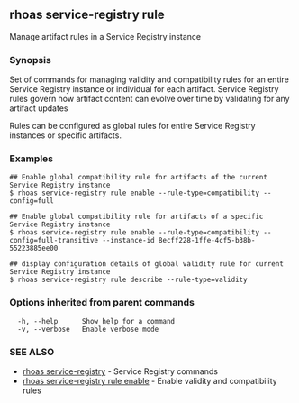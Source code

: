 ## rhoas service-registry rule

Manage artifact rules in a Service Registry instance

### Synopsis

Set of commands for managing validity and compatibility rules for an entire Service Registry instance or individual for each artifact.
Service Registry rules govern how artifact content can evolve over time by validating for any artifact updates

Rules can be configured as global rules for entire Service Registry instances or specific artifacts.


### Examples

```
## Enable global compatibility rule for artifacts of the current Service Registry instance
$ rhoas service-registry rule enable --rule-type=compatibility --config=full

## Enable global compatibility rule for artifacts of a specific Service Registry instance
$ rhoas service-registry rule enable --rule-type=compatibility --config=full-transitive --instance-id 8ecff228-1ffe-4cf5-b38b-55223885ee00

## display configuration details of global validity rule for current Service Registry instance
$ rhoas service-registry rule describe --rule-type=validity

```

### Options inherited from parent commands

```
  -h, --help      Show help for a command
  -v, --verbose   Enable verbose mode
```

### SEE ALSO

* [rhoas service-registry](rhoas_service-registry.md)	 - Service Registry commands
* [rhoas service-registry rule enable](rhoas_service-registry_rule_enable.md)	 - Enable validity and compatibility rules

